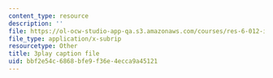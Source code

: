 ```yaml
---
content_type: resource
description: ''
file: https://ol-ocw-studio-app-qa.s3.amazonaws.com/courses/res-6-012-introduction-to-probability-spring-2018/bbf2e54c6868bfe9f36e4ecca9a45121_l9y2Kv8VHw.srt
file_type: application/x-subrip
resourcetype: Other
title: 3play caption file
uid: bbf2e54c-6868-bfe9-f36e-4ecca9a45121
---
```

